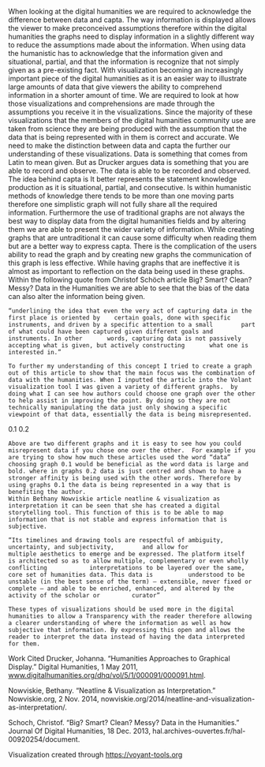 When looking at the digital humanities we are required to acknowledge the difference between data and capta. The way information is displayed allows the viewer to make preconceived assumptions therefore within the digital humanities the graphs need to display information in a slightly different way to reduce the assumptions made about the information. When using data the humanistic has to acknowledge that the information given and situational, partial, and that the information is recognize that not simply given as a pre-existing fact.
	With visualization becoming an increasingly important piece of the digital humanities as it is an easier way to illustrate large amounts of data that give viewers the ability to comprehend information in a shorter amount of time. We are required to look at how those visualizations and comprehensions are made through the assumptions you receive it in the visualizations.
	Since the majority of these visualizations that the members of the digital humanities community use are taken from science they are being produced with the assumption that the data that is being represented with in them is correct and accurate. We need to make the distinction between data and capta the further our understanding of these visualizations. 
	Data is something that comes from Latin to mean given. But as Drucker argues data is something that you are able to record and observe. The data is able to be recorded and observed. The idea behind capta is It better represents the statement knowledge production as it is situational, partial, and consecutive. Is within humanistic methods of knowledge there tends to be more than one moving parts therefore one simplistic graph will not fully share all the required information.
	Furthermore the use of traditional graphs are not always the best way to display data from the digital humanities fields and by altering them we are able to present the wider variety of information. While creating graphs that are untraditional it can cause some difficulty when reading them but are a better way to express capta. There is the complication of the users ability to read the graph and by creating new graphs the communication of this graph is less effective. 
	While having graphs that are ineffective it is almost as important to reflection on the data being used in these graphs. Within the following quote from Christof Schöch article Big? Smart? Clean? Messy? Data in the Humanities we are able to see that the bias of the data can also alter the information being given.

	“underlining the idea that even the very act of capturing data in the first place is oriented by 	certain goals, done with specific instruments, and driven by a specific attention to a small 		part of what could have been captured given different goals and instruments. In other 		words, capturing data is not passively accepting what is given, but actively constructing 		what one is interested in.”

	To further my understanding of this concept I tried to create a graph out of this article to show that the main focus was the combination of data with the humanities. When I inputted the article into the Volant visualization tool I was given a variety of different graphs.  by doing what I can see how authors could choose one graph over the other to help assist in improving the point. By doing so they are not technically manipulating the data just only showing a specific viewpoint of that data, essentially the data is being misrepresented.


0.1
0.2

	Above are two different graphs and it is easy to see how you could misrepresent data if you chose one over the other.  For example if you are trying to show how much these articles used the word “data” choosing graph 0.1 would be beneficial as the word data is large and bold. where in graphs 0.2 data is just centred and shown to have a stronger affinity is being used with the other words. Therefore by using graphs 0.1 the data is being represented in a way that is benefiting the author.
	Within Bethany Nowviskie article neatline & visualization as interpretation it can be seen that she has created a digital storytelling tool. This function of this is to be able to map information that is not stable and express information that is subjective. 

	“Its timelines and drawing tools are respectful of ambiguity, uncertainty, and subjectivity, 		and allow for multiple aesthetics to emerge and be expressed. The platform itself 			is architected so as to allow multiple, complementary or even wholly conflicting 			interpretations to be layered over the same, core set of humanities data. This data is 			understood to be unstable (in the best sense of the term) – extensible, never fixed or 		complete – and able to be enriched, enhanced, and altered by the activity of the scholar or 		curator”

	These types of visualizations should be used more in the digital humanities to allow a Transparency with the reader therefore allowing a clearer understanding of where the information as well as how subjective that information. By expressing this open and allows the reader to interpret the data instead of having the data interpreted for them.

Work Cited 
Drucker, Johanna. “Humanities Approaches to Graphical Display.” Digital Humanities, 1 May 2011, www.digitalhumanities.org/dhq/vol/5/1/000091/000091.html. 

Nowviskie, Bethany. “Neatline & Visualization as Interpretation.” Nowviskie.org, 2 Nov. 2014, nowviskie.org/2014/neatline-and-visualization-as-interpretation/.

Schoch, Christof. “Big? Smart? Clean? Messy? Data in the Humanities.” Journal Of Digital Humanities, 18 Dec. 2013, hal.archives-ouvertes.fr/hal-00920254/document.

Visualization created through https://voyant-tools.org
